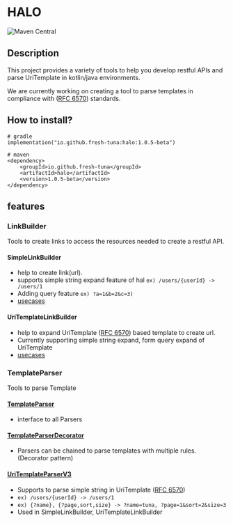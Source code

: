 # HALO
![Maven Central](https://img.shields.io/maven-central/v/io.github.fresh-tuna/halo?style=flat-square&color=green)

## Description
This project provides a variety of tools to help you develop restful APIs and parse UriTemplate in kotlin/java environments.

We are currently working on creating a tool to parse templates in compliance with ([RFC 6570](https://datatracker.ietf.org/doc/html/rfc6570#section-1.4)) standards.


## How to install?
```shell
# gradle
implementation("io.github.fresh-tuna:halo:1.0.5-beta")

# maven
<dependency>
    <groupId>io.github.fresh-tuna</groupId>
    <artifactId>halo</artifactId>
    <version>1.0.5-beta</version>
</dependency>
```

## features
### LinkBuilder
Tools to create links to access the resources needed to create a restful API.

#### SimpleLinkBuilder
- help to create link(url).
- supports simple string expand feature of hal `ex) /users/{userId} -> /users/1`
- Adding query feature `ex) ?a=1&b=2&c=3)`
- [usecases](src/test/kotlin/io/github/freshtuna/halo/util/linkBuilder/SimpleLinkBuilderTest.kt) 

#### UriTemplateLinkBuilder
- help to expand UriTemplate ([RFC 6570](https://datatracker.ietf.org/doc/html/rfc6570#section-1.4)) based template to create url.
- Currently supporting simple string expand, form query expand of UriTemplate
- [usecases](src/test/kotlin/io/github/freshtuna/halo/util/linkBuilder/UriTemplateLinkBuilderTest.kt)

### TemplateParser
Tools to parse Template

#### [TemplateParser](src/main/kotlin/io/github/freshtuna/halo/domain/template/parser/TemplateParser.kt)
- interface to all Parsers

#### [TemplateParserDecorator](src/main/kotlin/io/github/freshtuna/halo/util/parser/TemplateParserDecorator.kt)
- Parsers can be chained to parse templates with multiple rules. (Decorator pattern)

#### [UriTemplateParserV3](src/main/kotlin/io/github/freshtuna/halo/util/parser/uriTemplate/UriTemplateParserV3.kt)
- Supports to parse simple string in UriTemplate ([RFC 6570](https://datatracker.ietf.org/doc/html/rfc6570#section-1.4))
- `ex) /users/{userId} -> /users/1`
- `ex) {?name}, {?page,sort,size} -> ?name=tuna, ?page=1&sort=2&size=3`
- Used in SimpleLinkBuilder, UriTemplateLinkBuilder

